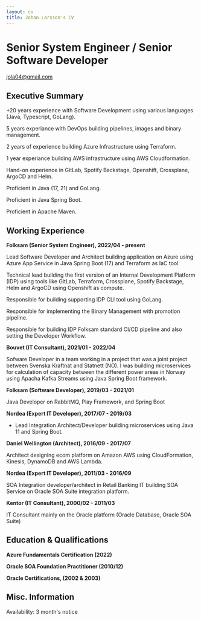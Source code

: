 ```yaml
---
layout: cv
title: Johan Larsson's CV
---
```


# Senior System Engineer / Senior Software Developer  

<div id="webaddress">
<a href="jola04@gmail.com">jola04@gmail.com</a>
</div>

## Executive Summary

 +20 years experience with Software Development using various languages (Java, Typescript, GoLang).
  
 5 years experiance with DevOps building pipelines, images and binary management.
 
 2 years of experience building Azure Infrastructure using Terraform.
 
  1 year experiance building AWS infrastructure using AWS Cloudformation.

  Hand-on experience in GitLab, Spotify Backstage, Openshift, Crossplane, ArgoCD and Helm.
  
  Proficient in Java (17, 21) and GoLang.
  
  Proficient in Java Spring Boot.
  
  Proficient in Apache Maven.

## Working Experience

__Folksam  (Senior System Engineer), 2022/04 - present__

 Lead Software Developer and Architect building application on Azure using Azure App Service in Java Spring Boot (17) and Terraform as IaC tool.
 
 Technical lead building the first version of an Internal Development Platform (IDP) using tools like GitLab, Terraform, Crossplane, Spotify Backstage, Helm and ArgoCD using Openshift as compute.
 
 Responsible for building supporting IDP CLI tool using GoLang.
 
 Responsible for implementing the Binary Management with promotion pipeline.
 
 Responsible for building IDP Folksam standard CI/CD pipeline and also setting the Developer Workflow.

__Bouvet (IT Consultant), 2021/01 - 2022/04__
  
  Sofware Developer in a team working in a project that was a joint project between Svenska Kraftnät and Statnett (NO).
I was building microservices for calculation of capacity between the different power areas in Norway using Apacha Kafka Streams using Java Spring Boot framework.

__Folksam (Software Developer), 2019/03 - 2021/01__

  Java Developer on RabbitMQ, Play Framework, and Spring Boot

__Nordea (Expert IT Developer), 2017/07 - 2019/03__

- Lead Integration Architect/Developer building microservices using Java 11 and Spring Boot.

__Daniel Wellington (Architect), 2016/09 - 2017/07__

 Architect designing ecom platform on Amazon AWS using CloudFormation, Kinesis, DynamoDB and AWS Lambda.

__Nordea (Expert IT Developer), 2011/03 - 2016/09__

 SOA Integration developer/architect in Retail Banking IT building SOA Service on Oracle SOA Suite integration platform.

__Kentor (IT Consultant), 2000/02 - 2011/03__

 IT Consultant mainly on the Oracle platform (Oracle Database, Oracle SOA Suite)

## Education & Qualifications

 __Azure Fundamentals Certification (2022)__

 __Oracle SOA Foundation Practitioner (2010/12)__

 __Oracle Certifications, (2002 & 2003)__

## Misc. Information

 Availability: 3 month's notice
